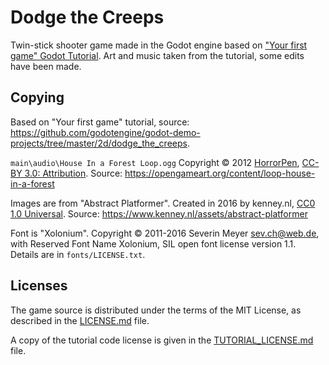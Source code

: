# Dodge the Creeps

Twin-stick shooter game made in the Godot engine based on ["Your first game" Godot Tutorial](https://docs.godotengine.org/en/stable/getting_started/step_by_step/your_first_game.html#doc-your-first-game). Art and music taken from the tutorial, some edits have been made.

## Copying

Based on "Your first game" tutorial, source: https://github.com/godotengine/godot-demo-projects/tree/master/2d/dodge_the_creeps.

`main\audio\House In a Forest Loop.ogg` Copyright &copy; 2012 [HorrorPen](https://opengameart.org/users/horrorpen), [CC-BY 3.0: Attribution](http://creativecommons.org/licenses/by/3.0/). Source: https://opengameart.org/content/loop-house-in-a-forest

Images are from "Abstract Platformer". Created in 2016 by kenney.nl, [CC0 1.0 Universal](http://creativecommons.org/publicdomain/zero/1.0/). Source: https://www.kenney.nl/assets/abstract-platformer

Font is "Xolonium". Copyright &copy; 2011-2016 Severin Meyer <sev.ch@web.de>, with Reserved Font Name Xolonium, SIL open font license version 1.1. Details are in `fonts/LICENSE.txt`.

## Licenses

The game source is distributed under the terms of the MIT License, as described in the [LICENSE.md](LICENSE.md) file.

A copy of the tutorial code license is given in the [TUTORIAL_LICENSE.md](TUTORIAL_LICENSE.md) file.

